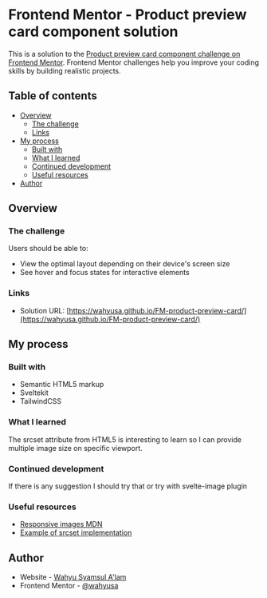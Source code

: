 # Frontend Mentor - Product preview card component solution

This is a solution to the [Product preview card component challenge on Frontend Mentor](https://www.frontendmentor.io/challenges/product-preview-card-component-GO7UmttRfa). Frontend Mentor challenges help you improve your coding skills by building realistic projects.

## Table of contents

- [Overview](#overview)
  - [The challenge](#the-challenge)
  - [Links](#links)
- [My process](#my-process)
  - [Built with](#built-with)
  - [What I learned](#what-i-learned)
  - [Continued development](#continued-development)
  - [Useful resources](#useful-resources)
- [Author](#author)

## Overview

### The challenge

Users should be able to:

- View the optimal layout depending on their device's screen size
- See hover and focus states for interactive elements

### Links

- Solution URL: [https://wahyusa.github.io/FM-product-preview-card/](https://wahyusa.github.io/FM-product-preview-card/)

## My process

### Built with

- Semantic HTML5 markup
- Sveltekit
- TailwindCSS

### What I learned

The srcset attribute from HTML5 is interesting to learn so I can provide multiple image size on specific viewport.

### Continued development

If there is any suggestion I should try that or try with svelte-image plugin

### Useful resources

- [Responsive images MDN](https://developer.mozilla.org/en-US/docs/Learn/HTML/Multimedia_and_embedding/Responsive_images)
- [Example of srcset implementation](https://www.w3schools.com/tags/tryit.asp?filename=tryhtml5_picture)

## Author

- Website - [Wahyu Syamsul A'lam](https://sabar.my.id)
- Frontend Mentor - [@wahyusa](https://www.frontendmentor.io/profile/wahyusa)
